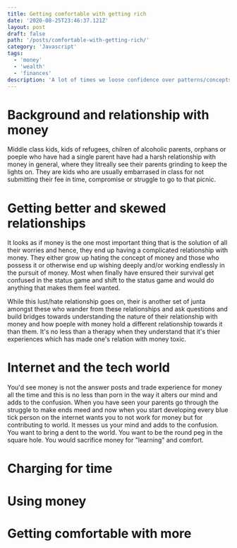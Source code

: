 ```yaml
---
title: Getting comfortable with getting rich
date: '2020-08-25T23:46:37.121Z'
layout: post
draft: false
path: '/posts/comfortable-with-getting-rich/'
category: 'Javascript'
tags:
  - 'money'
  - 'wealth'
  - 'finances'
description: 'A lot of times we loose confidence over patterns/concepts we dont get a chance to use very frequently. Javascript promises is one such concept. For nearly 2 decades the Javascript community was surviving on callbacks to achieve anything async and hence a lot of abstractions in libraries/most code developers write, in one way or the other still exist with patterns of call-me-backs.'
---
```




# Background and relationship with money
Middle class kids, kids of refugees, chilren of alcoholic parents, orphans or poeple who have had a single parent have had a harsh relationship with money in general, where they litreally see their parents grinding to keep the lights on. They are kids who are usually embarrased in class for not submitting their fee in time, compromise or struggle to go to that picnic. 

# Getting better and skewed relationships

It looks as if money is the one most important thing that is the solution of all their worries and hence, they end up having a complicated relationship with money. They either grow up hating the concept of money and those who possess it or otherwise end up wishing deeply and/or working endlessly in the pursuit of money. Most when finally have ensured their survival get confused in the status game and shift to the status game and would do anything that makes them feel wanted.

While this lust/hate relationship goes on, their is another set of junta amongst these who wander from these relationships and ask questions and build bridges towards understanding the nature of their relationship with money and how poeple with money hold a different relationship towards it than them. It's no less than a therapy when they understand that it's thier experiences which has made one's relation with money toxic. 

# Internet and the tech world

You'd see money is not the answer posts and trade experience for money all the time and this is no less than porn in the way it alters our mind and adds to the confusion. When you have seen your parents go through the struggle to make ends meed and now when you start developing every blue tick person on the internet wants you to not work for money but for contributing to world. It messes us your mind and adds to the confusion. You want to bring a dent to the world. You want to be the round peg in the square hole. You would sacrifice money for "learning" and comfort. 

# Charging for time

# Using money

# Getting comfortable with more